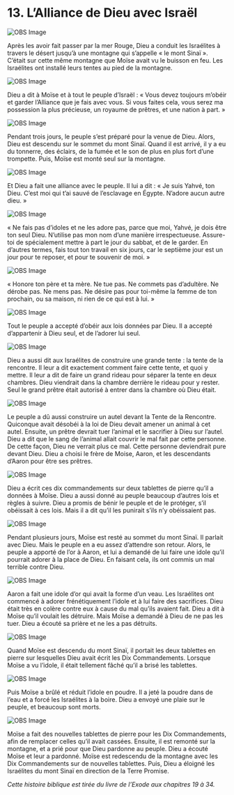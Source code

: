 # 13. L’Alliance de Dieu avec Israël

![OBS Image](https://cdn.door43.org/obs/jpg/360px/obs-en-13-01.jpg)

Après les avoir fait passer par la mer Rouge, Dieu a conduit les Israélites à travers le désert jusqu’à une montagne qui s’appelle « le mont Sinaï ». C’était sur cette même montagne que Moïse avait vu le buisson en feu. Les Israélites ont installé leurs tentes au pied de la montagne.

![OBS Image](https://cdn.door43.org/obs/jpg/360px/obs-en-13-02.jpg)

Dieu a dit à Moïse et à tout le peuple d’Israël : « Vous devez toujours m’obéir et garder l’Alliance que je fais avec vous. Si vous faites cela, vous serez ma possession la plus précieuse, un royaume de prêtres, et une nation à part. »

![OBS Image](https://cdn.door43.org/obs/jpg/360px/obs-en-13-03.jpg)

Pendant trois jours, le peuple s’est préparé pour la venue de Dieu. Alors, Dieu est descendu sur le sommet du mont Sinaï. Quand il est arrivé, il y a eu du tonnerre, des éclairs, de la fumée et le son de plus en plus fort d’une trompette. Puis, Moïse est monté seul sur la montagne.

![OBS Image](https://cdn.door43.org/obs/jpg/360px/obs-en-13-04.jpg)

Et Dieu a fait une alliance avec le peuple. Il lui a dit : « Je suis Yahvé, ton Dieu. C’est moi qui t’ai sauvé de l’esclavage en Égypte. N’adore aucun autre dieu. »

![OBS Image](https://cdn.door43.org/obs/jpg/360px/obs-en-13-05.jpg)

« Ne fais pas d’idoles et ne les adore pas, parce que moi, Yahvé, je dois être ton seul Dieu. N’utilise pas mon nom d’une manière irrespectueuse. Assure-toi de spécialement mettre à part le jour du sabbat, et de le garder. En d’autres termes, fais tout ton travail en six jours, car le septième jour est un jour pour te reposer, et pour te souvenir de moi. »

![OBS Image](https://cdn.door43.org/obs/jpg/360px/obs-en-13-06.jpg)

« Honore ton père et ta mère. Ne tue pas. Ne commets pas d’adultère. Ne dérobe pas. Ne mens pas. Ne désire pas pour toi-même la femme de ton prochain, ou sa maison, ni rien de ce qui est à lui. »

![OBS Image](https://cdn.door43.org/obs/jpg/360px/obs-en-13-07.jpg)

Tout le peuple a accepté d’obéir aux lois données par Dieu. Il a accepté d’appartenir à Dieu seul, et de l’adorer lui seul.

![OBS Image](https://cdn.door43.org/obs/jpg/360px/obs-en-13-08.jpg)

Dieu a aussi dit aux Israélites de construire une grande tente : la tente de la rencontre. Il leur a dit exactement comment faire cette tente, et quoi y mettre. Il leur a dit de faire un grand rideau pour séparer la tente en deux chambres. Dieu viendrait dans la chambre derrière le rideau pour y rester. Seul le grand prêtre était autorisé à entrer dans la chambre où Dieu était.

![OBS Image](https://cdn.door43.org/obs/jpg/360px/obs-en-13-09.jpg)

Le peuple a dû aussi construire un autel devant la Tente de la Rencontre. Quiconque avait désobéi à la loi de Dieu devait amener un animal à cet autel. Ensuite, un prêtre devrait tuer l’animal et le sacrifier à Dieu sur l’autel. Dieu a dit que le sang de l’animal allait couvrir le mal fait par cette personne. De cette façon, Dieu ne verrait plus ce mal. Cette personne deviendrait pure devant Dieu. Dieu a choisi le frère de Moise, Aaron, et les descendants d’Aaron pour être ses prêtres.

![OBS Image](https://cdn.door43.org/obs/jpg/360px/obs-en-13-10.jpg)

Dieu a écrit ces dix commandements sur deux tablettes de pierre qu’il a données à Moïse. Dieu a aussi donné au peuple beaucoup d’autres lois et règles à suivre. Dieu a promis de bénir le peuple et de le protéger, s’il obéissait à ces lois. Mais il a dit qu’il les punirait s’ils n’y obéissaient pas.

![OBS Image](https://cdn.door43.org/obs/jpg/360px/obs-en-13-11.jpg)

Pendant plusieurs jours, Moïse est resté au sommet du mont Sinaï. Il parlait avec Dieu. Mais le peuple en a eu assez d’attendre son retour. Alors, le peuple a apporté de l’or à Aaron, et lui a demandé de lui faire une idole qu’il pourrait adorer à la place de Dieu. En faisant cela, ils ont commis un mal terrible contre Dieu.

![OBS Image](https://cdn.door43.org/obs/jpg/360px/obs-en-13-12.jpg)

Aaron a fait une idole d’or qui avait la forme d’un veau. Les Israélites ont commencé à adorer frénétiquement l’idole et à lui faire des sacrifices. Dieu était très en colère contre eux à cause du mal qu’ils avaient fait. Dieu a dit à Moïse qu’il voulait les détruire. Mais Moïse a demandé à Dieu de ne pas les tuer. Dieu a écouté sa prière et ne les a pas détruits.

![OBS Image](https://cdn.door43.org/obs/jpg/360px/obs-en-13-13.jpg)

Quand Moïse est descendu du mont Sinaï, il portait les deux tablettes en pierre sur lesquelles Dieu avait écrit les Dix Commandements. Lorsque Moïse a vu l’idole, il était tellement fâché qu’il a brisé les tablettes.

![OBS Image](https://cdn.door43.org/obs/jpg/360px/obs-en-13-14.jpg)

Puis Moïse a brûlé et réduit l’idole en poudre. Il a jeté la poudre dans de l’eau et a forcé les Israélites à la boire. Dieu a envoyé une plaie sur le peuple, et beaucoup sont morts.

![OBS Image](https://cdn.door43.org/obs/jpg/360px/obs-en-13-15.jpg)

Moïse a fait des nouvelles tablettes de pierre pour les Dix Commandements, afin de remplacer celles qu’il avait cassées. Ensuite, il est remonté sur la montagne, et a prié pour que Dieu pardonne au peuple. Dieu a écouté Moïse et leur a pardonné. Moïse est redescendu de la montagne avec les Dix Commandements sur de nouvelles tablettes. Puis, Dieu a éloigné les Israélites du mont Sinaï en direction de la Terre Promise.

_Cette histoire biblique est tirée du livre de l’Exode aux chapitres 19 à 34._
